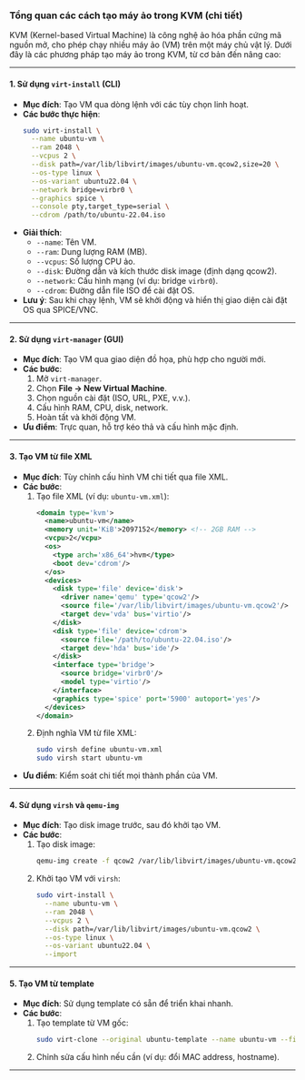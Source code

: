 ### **Tổng quan các cách tạo máy ảo trong KVM (chi tiết)**

KVM (Kernel-based Virtual Machine) là công nghệ ảo hóa phần cứng mã nguồn mở, cho phép chạy nhiều máy ảo (VM) trên một máy chủ vật lý. Dưới đây là các phương pháp tạo máy ảo trong KVM, từ cơ bản đến nâng cao:

---

#### **1. Sử dụng `virt-install` (CLI)**
- **Mục đích**: Tạo VM qua dòng lệnh với các tùy chọn linh hoạt.
- **Các bước thực hiện**:
  ```bash
  sudo virt-install \
    --name ubuntu-vm \
    --ram 2048 \
    --vcpus 2 \
    --disk path=/var/lib/libvirt/images/ubuntu-vm.qcow2,size=20 \
    --os-type linux \
    --os-variant ubuntu22.04 \
    --network bridge=virbr0 \
    --graphics spice \
    --console pty,target_type=serial \
    --cdrom /path/to/ubuntu-22.04.iso
  ```
- **Giải thích**:
  - `--name`: Tên VM.
  - `--ram`: Dung lượng RAM (MB).
  - `--vcpus`: Số lượng CPU ảo.
  - `--disk`: Đường dẫn và kích thước disk image (định dạng qcow2).
  - `--network`: Cấu hình mạng (ví dụ: bridge `virbr0`).
  - `--cdrom`: Đường dẫn file ISO để cài đặt OS.
- **Lưu ý**: Sau khi chạy lệnh, VM sẽ khởi động và hiển thị giao diện cài đặt OS qua SPICE/VNC.

---

#### **2. Sử dụng `virt-manager` (GUI)**
- **Mục đích**: Tạo VM qua giao diện đồ họa, phù hợp cho người mới.
- **Các bước**:
  1. Mở `virt-manager`.
  2. Chọn **File → New Virtual Machine**.
  3. Chọn nguồn cài đặt (ISO, URL, PXE, v.v.).
  4. Cấu hình RAM, CPU, disk, network.
  5. Hoàn tất và khởi động VM.
- **Ưu điểm**: Trực quan, hỗ trợ kéo thả và cấu hình mặc định.

---

#### **3. Tạo VM từ file XML**
- **Mục đích**: Tùy chỉnh cấu hình VM chi tiết qua file XML.
- **Các bước**:
  1. Tạo file XML (ví dụ: `ubuntu-vm.xml`):
     ```xml
     <domain type='kvm'>
       <name>ubuntu-vm</name>
       <memory unit='KiB'>2097152</memory> <!-- 2GB RAM -->
       <vcpu>2</vcpu>
       <os>
         <type arch='x86_64'>hvm</type>
         <boot dev='cdrom'/>
       </os>
       <devices>
         <disk type='file' device='disk'>
           <driver name='qemu' type='qcow2'/>
           <source file='/var/lib/libvirt/images/ubuntu-vm.qcow2'/>
           <target dev='vda' bus='virtio'/>
         </disk>
         <disk type='file' device='cdrom'>
           <source file='/path/to/ubuntu-22.04.iso'/>
           <target dev='hda' bus='ide'/>
         </disk>
         <interface type='bridge'>
           <source bridge='virbr0'/>
           <model type='virtio'/>
         </interface>
         <graphics type='spice' port='5900' autoport='yes'/>
       </devices>
     </domain>
     ```
  2. Định nghĩa VM từ file XML:
     ```bash
     sudo virsh define ubuntu-vm.xml
     sudo virsh start ubuntu-vm
     ```
- **Ưu điểm**: Kiểm soát chi tiết mọi thành phần của VM.

---

#### **4. Sử dụng `virsh` và `qemu-img`**
- **Mục đích**: Tạo disk image trước, sau đó khởi tạo VM.
- **Các bước**:
  1. Tạo disk image:
     ```bash
     qemu-img create -f qcow2 /var/lib/libvirt/images/ubuntu-vm.qcow2 20G
     ```
  2. Khởi tạo VM với `virsh`:
     ```bash
     sudo virt-install \
       --name ubuntu-vm \
       --ram 2048 \
       --vcpus 2 \
       --disk path=/var/lib/libvirt/images/ubuntu-vm.qcow2 \
       --os-type linux \
       --os-variant ubuntu22.04 \
       --import
     ```

---

#### **5. Tạo VM từ template**
- **Mục đích**: Sử dụng template có sẵn để triển khai nhanh.
- **Các bước**:
  1. Tạo template từ VM gốc:
     ```bash
     sudo virt-clone --original ubuntu-template --name ubuntu-vm --file /path/to/new-disk.qcow2
     ```
  2. Chỉnh sửa cấu hình nếu cần (ví dụ: đổi MAC address, hostname).

---




   